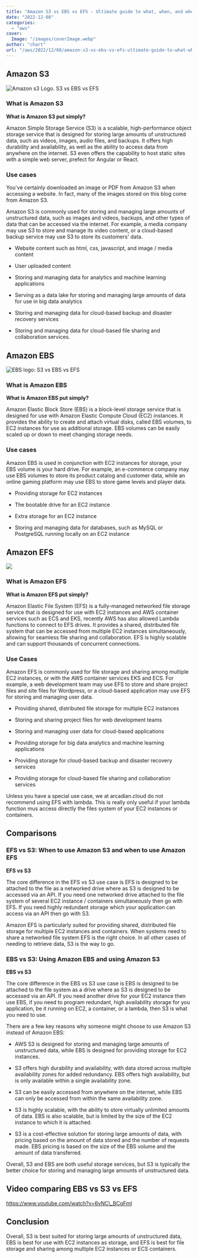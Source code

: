 ```yaml
---
title: "Amazon S3 vs EBS vs EFS - Ultimate guide to what, when, and where"
date: "2022-12-08"
categories: 
  - "aws"
cover:
  Image: "/images/coverImage.webp"
author: "chart"
url: "/aws/2022/12/08/amazon-s3-vs-ebs-vs-efs-ultimate-guide-to-what-when-and-where/"
---
```


## Amazon S3

![Amazon s3 Logo. S3 vs EBS vs EFS](/images/s3Logo-1-1024x344.webp)

### What is Amazon S3

**What is Amazon S3 put simply?**

Amazon Simple Storage Service (S3) is a scalable, high-performance object storage service that is designed for storing large amounts of unstructured data, such as videos, images, audio files, and backups. It offers high durability and availability, as well as the ability to access data from anywhere on the internet. S3 even offers the capability to host static sites with a simple web server, prefect for Angular or React.

### Use cases

You've certainly downloaded an image or PDF from Amazon S3 when accessing a website. In fact, many of the images stored on this blog come from Amazon S3.

Amazon S3 is commonly used for storing and managing large amounts of unstructured data, such as images and videos, backups, and other types of data that can be accessed via the internet. For example, a media company may use S3 to store and manage its video content, or a cloud-based backup service may use S3 to store its customers' data.

- Website content such as html, css, javascript, and image / media content

- User uploaded content

- Storing and managing data for analytics and machine learning applications

- Serving as a data lake for storing and managing large amounts of data for use in big data analytics

- Storing and managing data for cloud-based backup and disaster recovery services

- Storing and managing data for cloud-based file sharing and collaboration services.

## Amazon EBS

![EBS logo: S3 vs EBS vs EFS](/images/ebsLogo.webp)

### What is Amazon EBS

**What is Amazon EBS put simply?**

Amazon Elastic Block Store (EBS) is a block-level storage service that is designed for use with Amazon Elastic Compute Cloud (EC2) instances. It provides the ability to create and attach virtual disks, called EBS volumes, to EC2 instances for use as additional storage. EBS volumes can be easily scaled up or down to meet changing storage needs.

### Use cases

Amazon EBS is used in conjunction with EC2 instances for storage, your EBS volume is your hard drive. For example, an e-commerce company may use EBS volumes to store its product catalog and customer data, while an online gaming platform may use EBS to store game levels and player data.

- Providing storage for EC2 instances

- The bootable drive for an EC2 instance

- Extra storage for an EC2 instance

- Storing and managing data for databases, such as MySQL or PostgreSQL running locally on an EC2 instance

## Amazon EFS

![](/images/efslogo-256x300.webp)

### What is Amazon EFS

**What is Amazon EFS put simply?**

Amazon Elastic File System (EFS) is a fully-managed networked file storage service that is designed for use with EC2 instances and AWS container services such as ECS and EKS, recently AWS has also allowed Lambda functions to connect to EFS drives. It provides a shared, distributed file system that can be accessed from multiple EC2 instances simultaneously, allowing for seamless file sharing and collaboration. EFS is highly scalable and can support thousands of concurrent connections.

### Use Cases

Amazon EFS is commonly used for file storage and sharing among multiple EC2 instances, or with the AWS container services EKS and ECS. For example, a web development team may use EFS to store and share project files and site files for Wordpress, or a cloud-based application may use EFS for storing and managing user data.

- Providing shared, distributed file storage for multiple EC2 instances

- Storing and sharing project files for web development teams

- Storing and managing user data for cloud-based applications

- Providing storage for big data analytics and machine learning applications

- Providing storage for cloud-based backup and disaster recovery services

- Providing storage for cloud-based file sharing and collaboration services

Unless you have a special use case, we at arcadian.cloud do not recommend using EFS with lambda. This is really only useful if your lambda function mus access directly the files system of your EC2 instances or containers.

## Comparisons

### EFS vs S3: When to use Amazon S3 and when to use Amazon EFS

**EFS vs S3**

The core difference in the EFS vs S3 use case is EFS is designed to be attached to the file as a networked drive where as S3 is designed to be accessed via an API. If you need one networked drive attached to the file system of several EC2 instance / containers simultaneously then go with EFS. If you need highly redundant storage which your application can access via an API then go with S3. 
  
Amazon EFS is particularly suited for providing shared, distributed file storage for multiple EC2 instances and containers. When systems need to share a networked file system EFS is the right choice. In all other cases of needing to retrieve data, S3 is the way to go.

### EBS vs S3: Using Amazon EBS and using Amazon S3

**EBS vs S3**

The core difference in the EBS vs S3 use case is EBS is designed to be attached to the file system as a drive where as S3 is designed to be accessed via an API. If you need another drive for your EC2 instance then use EBS, if you need to program redundant, high availability storage for you application, be it running on EC2, a container, or a lambda, then S3 is what you need to use.

There are a few key reasons why someone might choose to use Amazon S3 instead of Amazon EBS:

- AWS S3 is designed for storing and managing large amounts of unstructured data, while EBS is designed for providing storage for EC2 instances.

- S3 offers high durability and availability, with data stored across multiple availability zones for added redundancy. EBS offers high availability, but is only available within a single availability zone.

- S3 can be easily accessed from anywhere on the internet, while EBS can only be accessed from within the same availability zone.

- S3 is highly scalable, with the ability to store virtually unlimited amounts of data. EBS is also scalable, but is limited by the size of the EC2 instance to which it is attached.

- S3 is a cost-effective solution for storing large amounts of data, with pricing based on the amount of data stored and the number of requests made. EBS pricing is based on the size of the EBS volume and the amount of data transferred.

Overall, S3 and EBS are both useful storage services, but S3 is typically the better choice for storing and managing large amounts of unstructured data.

## Video comparing EBS vs S3 vs EFS

https://www.youtube.com/watch?v=6vNC\_BCqFmI

## Conclusion

Overall, S3 is best suited for storing large amounts of unstructured data, EBS is best for use with EC2 instances as storage, and EFS is best for file storage and sharing among multiple EC2 instances or ECS containers.
